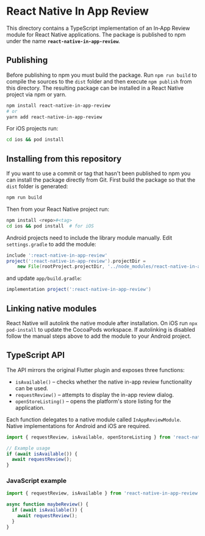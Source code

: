 # React Native In App Review

This directory contains a TypeScript implementation of an In‑App Review
module for React Native applications. The package is published to npm under the
name **`react-native-in-app-review`**.

## Publishing

Before publishing to npm you must build the package. Run `npm run build` to
compile the sources to the `dist` folder and then execute `npm publish` from
this directory. The resulting package can be installed in a React Native
project via npm or yarn.

```bash
npm install react-native-in-app-review
# or
yarn add react-native-in-app-review
```

For iOS projects run:

```bash
cd ios && pod install
```

## Installing from this repository

If you want to use a commit or tag that hasn't been published to npm you can
install the package directly from Git. First build the package so that the
`dist` folder is generated:

```bash
npm run build
```

Then from your React Native project run:

```bash
npm install <repo>#<tag>
cd ios && pod install  # for iOS
```

Android projects need to include the library module manually. Edit
`settings.gradle` to add the module:

```gradle
include ':react-native-in-app-review'
project(':react-native-in-app-review').projectDir =
    new File(rootProject.projectDir, '../node_modules/react-native-in-app-review/android')
```

and update `app/build.gradle`:

```gradle
implementation project(':react-native-in-app-review')
```

## Linking native modules

React Native will autolink the native module after installation. On iOS run
`npx pod-install` to update the CocoaPods workspace. If autolinking is disabled
follow the manual steps above to add the module to your Android project.

## TypeScript API

The API mirrors the original Flutter plugin and exposes three functions:

- `isAvailable()` – checks whether the native in-app review functionality can
  be used.
- `requestReview()` – attempts to display the in-app review dialog.
- `openStoreListing()` – opens the platform's store listing for the
  application.

Each function delegates to a native module called `InAppReviewModule`. Native
implementations for Android and iOS are required.

```ts
import { requestReview, isAvailable, openStoreListing } from 'react-native-in-app-review';

// Example usage
if (await isAvailable()) {
  await requestReview();
}
```

### JavaScript example

```js
import { requestReview, isAvailable } from 'react-native-in-app-review';

async function maybeReview() {
  if (await isAvailable()) {
    await requestReview();
  }
}
```
